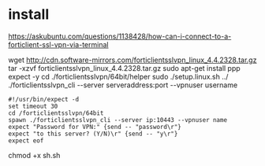 # install
https://askubuntu.com/questions/1138428/how-can-i-connect-to-a-forticlient-ssl-vpn-via-terminal

wget http://cdn.software-mirrors.com/forticlientsslvpn_linux_4.4.2328.tar.gz
tar -xzvf forticlientsslvpn_linux_4.4.2328.tar.gz
sudo apt-get install ppp expect -y
cd ./forticlientsslvpn/64bit/helper
sudo ./setup.linux.sh 
../
./forticlientsslvpn_cli --server serveraddress:port --vpnuser username

```
#!/usr/bin/expect -d
set timeout 30
cd /forticlientsslvpn/64bit
spawn ./forticlientsslvpn_cli --server ip:10443 --vpnuser name
expect "Password for VPN:" {send -- "password\r"}
expect "to this server? (Y/N)\r" {send -- "y\r"}
expect eof
```

chmod +x sh.sh